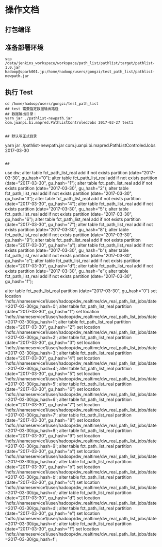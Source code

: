 操作文档
======

## 打包编译

## 准备部署环境
```
scp /data/jenkins_workspace/workspace/path_list/pathlist/target/pathlist-1.0.jar hadoop@spark001.jp:/home/hadoop/users/gongzi/test_path_list/pathlist-newpath.jar
```

## 执行 Test
```
cd /home/hadoop/users/gongzi/test_path_list
## test 需要指定数据输出路径
## 数据输出目录：
yarn jar ./pathlist-newpath.jar com.juanpi.bi.mapred.PathListControledJobs 2017-03-27 test1


## 默认写正式目录
```
yarn jar ./pathlist-newpath.jar com.juanpi.bi.mapred.PathListControledJobs 2017-03-30
```

##
```
use dw;
alter table fct_path_list_real add if not exists partition (date="2017-03-30", gu_hash="0");
alter table fct_path_list_real add if not exists partition (date="2017-03-30", gu_hash="1");
alter table fct_path_list_real add if not exists partition (date="2017-03-30", gu_hash="2");
alter table fct_path_list_real add if not exists partition (date="2017-03-30", gu_hash="3");
alter table fct_path_list_real add if not exists partition (date="2017-03-30", gu_hash="4");
alter table fct_path_list_real add if not exists partition (date="2017-03-30", gu_hash="5");
alter table fct_path_list_real add if not exists partition (date="2017-03-30", gu_hash="6");
alter table fct_path_list_real add if not exists partition (date="2017-03-30", gu_hash="7");
alter table fct_path_list_real add if not exists partition (date="2017-03-30", gu_hash="8");
alter table fct_path_list_real add if not exists partition (date="2017-03-30", gu_hash="9");
alter table fct_path_list_real add if not exists partition (date="2017-03-30", gu_hash="a");
alter table fct_path_list_real add if not exists partition (date="2017-03-30", gu_hash="b");
alter table fct_path_list_real add if not exists partition (date="2017-03-30", gu_hash="c");
alter table fct_path_list_real add if not exists partition (date="2017-03-30", gu_hash="d");
alter table fct_path_list_real add if not exists partition (date="2017-03-30", gu_hash="e");
alter table fct_path_list_real add if not exists partition (date="2017-03-30", gu_hash="f");


alter table fct_path_list_real partition (date="2017-03-30", gu_hash="0") set location 'hdfs://nameservice1/user/hadoop/dw_realtime/dw_real_path_list_jobs/date=2017-03-30/gu_hash=0';
alter table fct_path_list_real partition (date="2017-03-30", gu_hash="1") set location 'hdfs://nameservice1/user/hadoop/dw_realtime/dw_real_path_list_jobs/date=2017-03-30/gu_hash=1';
alter table fct_path_list_real partition (date="2017-03-30", gu_hash="2") set location 'hdfs://nameservice1/user/hadoop/dw_realtime/dw_real_path_list_jobs/date=2017-03-30/gu_hash=2';
alter table fct_path_list_real partition (date="2017-03-30", gu_hash="3") set location 'hdfs://nameservice1/user/hadoop/dw_realtime/dw_real_path_list_jobs/date=2017-03-30/gu_hash=3';
alter table fct_path_list_real partition (date="2017-03-30", gu_hash="4") set location 'hdfs://nameservice1/user/hadoop/dw_realtime/dw_real_path_list_jobs/date=2017-03-30/gu_hash=4';
alter table fct_path_list_real partition (date="2017-03-30", gu_hash="5") set location 'hdfs://nameservice1/user/hadoop/dw_realtime/dw_real_path_list_jobs/date=2017-03-30/gu_hash=5';
alter table fct_path_list_real partition (date="2017-03-30", gu_hash="6") set location 'hdfs://nameservice1/user/hadoop/dw_realtime/dw_real_path_list_jobs/date=2017-03-30/gu_hash=6';
alter table fct_path_list_real partition (date="2017-03-30", gu_hash="7") set location 'hdfs://nameservice1/user/hadoop/dw_realtime/dw_real_path_list_jobs/date=2017-03-30/gu_hash=7';
alter table fct_path_list_real partition (date="2017-03-30", gu_hash="8") set location 'hdfs://nameservice1/user/hadoop/dw_realtime/dw_real_path_list_jobs/date=2017-03-30/gu_hash=8';
alter table fct_path_list_real partition (date="2017-03-30", gu_hash="9") set location 'hdfs://nameservice1/user/hadoop/dw_realtime/dw_real_path_list_jobs/date=2017-03-30/gu_hash=9';
alter table fct_path_list_real partition (date="2017-03-30", gu_hash="a") set location 'hdfs://nameservice1/user/hadoop/dw_realtime/dw_real_path_list_jobs/date=2017-03-30/gu_hash=a';
alter table fct_path_list_real partition (date="2017-03-30", gu_hash="b") set location 'hdfs://nameservice1/user/hadoop/dw_realtime/dw_real_path_list_jobs/date=2017-03-30/gu_hash=b';
alter table fct_path_list_real partition (date="2017-03-30", gu_hash="c") set location 'hdfs://nameservice1/user/hadoop/dw_realtime/dw_real_path_list_jobs/date=2017-03-30/gu_hash=c';
alter table fct_path_list_real partition (date="2017-03-30", gu_hash="d") set location 'hdfs://nameservice1/user/hadoop/dw_realtime/dw_real_path_list_jobs/date=2017-03-30/gu_hash=d';
alter table fct_path_list_real partition (date="2017-03-30", gu_hash="e") set location 'hdfs://nameservice1/user/hadoop/dw_realtime/dw_real_path_list_jobs/date=2017-03-30/gu_hash=e';
alter table fct_path_list_real partition (date="2017-03-30", gu_hash="f") set location 'hdfs://nameservice1/user/hadoop/dw_realtime/dw_real_path_list_jobs/date=2017-03-30/gu_hash=f';

```